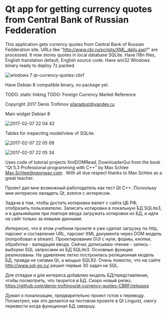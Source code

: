 # Qt app for getting currency quotes from Central Bank of Russian Fedderation

This application gets currency quotes from Central Bank of Russian Fedderation site.
URLs like "http://www.cbr.ru/scripts/XML_daily.asp?" are processed.
It now stores quotes in local database SQLite.
Have I18n files, English translation default, English source code.
Have win32 Windows binary ready to deploy 7z packed.

![windows 7 qt-currency-quotes-cbrf](https://cloud.githubusercontent.com/assets/24657082/22822539/edddaa08-ef90-11e6-8c84-373d12d34467.png)

Have Debian 8 compatible binary, no package yet.

TODO: static linking
TODO: Foreign Currency Market Reference

Copyright 2017 Denis Trofimov <silaradost@yandex.ru>

Main widget Debian 8

![2017-02-07 22 04 42](https://cloud.githubusercontent.com/assets/24657082/22707435/36c6ad70-ed8c-11e6-929a-38adca182511.png)

Tables for inspecting model/view of SQLite.

![2017-02-07 22 05 09](https://cloud.githubusercontent.com/assets/24657082/22707436/36c754aa-ed8c-11e6-828d-46c199ed6de7.png)

![2017-02-07 22 05 34](https://cloud.githubusercontent.com/assets/24657082/22707437/36c9dad6-ed8c-11e6-8c5f-feaac7dbcacb.png)

Uses code of tutorial projects XmlDOMRead, DownloaderGui from the
book "Qt 5.3 Professional programming with C++" by Max Schlee <Max.Schlee@neonway.com> .
With all due respect thanks to Max Schlee as a great teacher.

Проект дал мне возможный работодатель как тест Qt C++. Поскольку мне интересно овладеть Qt, взялся с интересом.

Задача в том, чтобы достать котировки валют с сайта ЦБ РФ, отобразить пользователю. Записать котировки в локальную БД SQLite3, и в дальнейшем при повторе ввода загружать котировки из БД, и идти на сайт только за новыми данными.

Интересно, что в этом учебном проекте я уже сделал загрузку по http, парсинг и составление URL, парсинг XML документа через DOM модель (попробовал и stream). Проектирование GUI с нуля, формы, кнопки, обработка - валидация ввода.
Сейчас дописываю чтение - запись - выборки SQL запросами из БД SQLite3. Основные функции реализованы. На удивление легко построилась реляционная модель БД, правда не силами Qt, а мощью SQL92. Очень помогло, что на сайте http://www.sql-ex.ru/ решил первые 30 задач на SQL.

Для отладки и для интереса добавляю модель БД/представление, чтобы посмотреть, что творится в БД. Скоро новый релиз. https://github.com/denis-trofimov/qt-currency-quotes-CBRF/releases

Думал о локализации, предварительно проект готов к переводу. Посмотрел, как это делается на тестовом проекте в Qt Linguist, смогу перевести когда функционал БД завершу.

